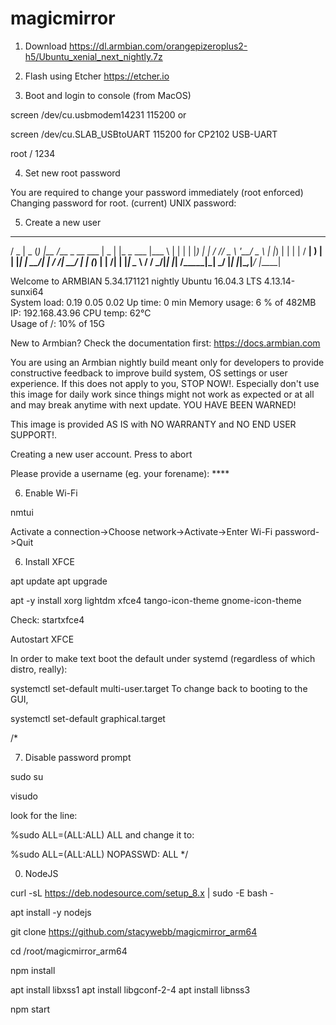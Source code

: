 # magicmirror

1. Download
https://dl.armbian.com/orangepizeroplus2-h5/Ubuntu_xenial_next_nightly.7z

2. Flash using Etcher
https://etcher.io

3. Boot and login to console (from MacOS)

screen /dev/cu.usbmodem14231 115200
or

screen /dev/cu.SLAB_USBtoUART 115200 
for CP2102 USB-UART 

root / 1234

4. Set new root password

You are required to change your password immediately (root enforced)
Changing password for root.
(current) UNIX password:

5. Create a new user

  ___  ____  _   _____                ____  _             ____  
 / _ \|  _ \(_) |__  /___ _ __ ___   |  _ \| |_   _ ___  |___ \ 
| | | | |_) | |   / // _ \ '__/ _ \  | |_) | | | | / __|   __) |
| |_| |  __/| |  / /|  __/ | | (_) | |  __/| | |_| \__ \  / __/ 
 \___/|_|   |_| /____\___|_|  \___/  |_|   |_|\__,_|___/ |_____|
                                                                

Welcome to ARMBIAN 5.34.171121 nightly Ubuntu 16.04.3 LTS 4.13.14-sunxi64   
System load:   0.19 0.05 0.02   Up time:       0 min
Memory usage:  6 % of 482MB     IP:            192.168.43.96
CPU temp:      62°C             
Usage of /:    10% of 15G    

New to Armbian? Check the documentation first: https://docs.armbian.com


You are using an Armbian nightly build meant only for developers to provide
constructive feedback to improve build system, OS settings or user experience.
If this does not apply to you, STOP NOW!. Especially don't use this image for
daily work since things might not work as expected or at all and may break
anytime with next update. YOU HAVE BEEN WARNED!

This image is provided AS IS with NO WARRANTY and NO END USER SUPPORT!.

Creating a new user account. Press <Ctrl-C> to abort

Please provide a username (eg. your forename): ****

6. Enable Wi-Fi

nmtui

Activate a connection->Choose network->Activate->Enter Wi-Fi password->Quit

6. Install XFCE

apt update
apt upgrade

apt -y install xorg lightdm xfce4 tango-icon-theme gnome-icon-theme

Check: startxfce4

Autostart XFCE

In order to make text boot the default under systemd (regardless of which distro, really):

systemctl set-default multi-user.target
To change back to booting to the GUI,

systemctl set-default graphical.target

/*

7. Disable password prompt

sudo su

visudo

look for the line:

%sudo    ALL=(ALL:ALL) ALL
and change it to:

%sudo    ALL=(ALL:ALL) NOPASSWD: ALL
*/


0. NodeJS

curl -sL https://deb.nodesource.com/setup_8.x | sudo -E bash -

apt install -y nodejs

git clone https://github.com/stacywebb/magicmirror_arm64

cd /root/magicmirror_arm64

npm install

apt install libxss1
apt install libgconf-2-4
apt install libnss3

npm start
